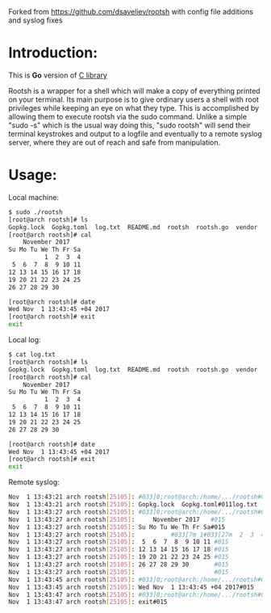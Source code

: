 Forked from https://github.com/dsaveliev/rootsh with config file additions and syslog fixes

Introduction:
=============

This is **Go** version of [C library](https://sourceforge.net/p/rootsh/code/ci/master/tree/)

Rootsh is a wrapper for a shell which will make a copy of everything printed
on your terminal. Its main purpose is to give ordinary users a shell with
root privileges while keeping an eye on what they type. This is accomplished
by allowing them to execute rootsh via the sudo command. Unlike a simple
"sudo -s" which is the usual way doing this, "sudo rootsh" will send their
terminal keystrokes and output to a logfile and eventually to a remote
syslog server, where they are out of reach and safe from manipulation.

Usage:
======

Local machine:
```bash
$ sudo ./rootsh
[root@arch rootsh]# ls
Gopkg.lock  Gopkg.toml	log.txt  README.md  rootsh  rootsh.go  vendor
[root@arch rootsh]# cal
    November 2017
Su Mo Tu We Th Fr Sa
          1  2  3  4
 5  6  7  8  9 10 11
12 13 14 15 16 17 18
19 20 21 22 23 24 25
26 27 28 29 30

[root@arch rootsh]# date
Wed Nov  1 13:43:45 +04 2017
[root@arch rootsh]# exit
exit
```

Local log:
```bash
$ cat log.txt
[root@arch rootsh]# ls
Gopkg.lock  Gopkg.toml	log.txt  README.md  rootsh  rootsh.go  vendor
[root@arch rootsh]# cal
    November 2017
Su Mo Tu We Th Fr Sa
          1  2  3  4
 5  6  7  8  9 10 11
12 13 14 15 16 17 18
19 20 21 22 23 24 25
26 27 28 29 30

[root@arch rootsh]# date
Wed Nov  1 13:43:45 +04 2017
[root@arch rootsh]# exit
exit
```

Remote syslog:
```bash
Nov  1 13:43:21 arch rootsh[25105]: #033]0;root@arch:/home/.../rootsh#007[root@arch rootsh]# ls#015
Nov  1 13:43:21 arch rootsh[25105]: Gopkg.lock  Gopkg.toml#011log.txt  README.md  rootsh  rootsh.go  vendor#015
Nov  1 13:43:27 arch rootsh[25105]: #033]0;root@arch:/home/.../rootsh#007[root@arch rootsh]# cal#015
Nov  1 13:43:27 arch rootsh[25105]:     November 2017   #015
Nov  1 13:43:27 arch rootsh[25105]: Su Mo Tu We Th Fr Sa#015
Nov  1 13:43:27 arch rootsh[25105]:          #033[7m 1#033[27m  2  3  4 #015
Nov  1 13:43:27 arch rootsh[25105]:  5  6  7  8  9 10 11 #015
Nov  1 13:43:27 arch rootsh[25105]: 12 13 14 15 16 17 18 #015
Nov  1 13:43:27 arch rootsh[25105]: 19 20 21 22 23 24 25 #015
Nov  1 13:43:27 arch rootsh[25105]: 26 27 28 29 30       #015
Nov  1 13:43:27 arch rootsh[25105]:                      #015
Nov  1 13:43:45 arch rootsh[25105]: #033]0;root@arch:/home/.../rootsh#007[root@arch rootsh]# date#015
Nov  1 13:43:45 arch rootsh[25105]: Wed Nov  1 13:43:45 +04 2017#015
Nov  1 13:43:47 arch rootsh[25105]: #033]0;root@arch:/home/.../rootsh#007[root@arch rootsh]# exit#015
Nov  1 13:43:47 arch rootsh[25105]: exit#015
```
